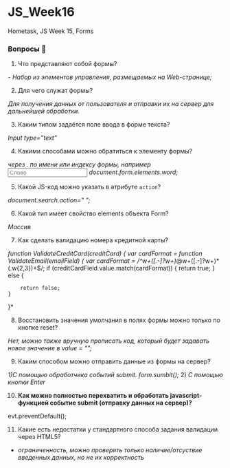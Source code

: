 # JS_Week16
Hometask, JS Week 15, Forms

### Вопросы 💎

1. Что представляют собой формы?

*- Набор из элементов управления, размещаемых на Web-странице;*

2. Для чего служат формы?

*Для получения данных от пользователя и отправки их на сервер для дальнейшей обработки.*

3. Каким типом задаётся поле ввода в форме текста?

*Input type=”text”*

4. Какими способами можно обратиться к элементу формы?

*через . по имени или индексу формы, например
<input type="text" name="word" placeholder="Слово">
document.form.elements.word;* 

5. Какой  JS-код можно указать в атрибуте `action`?

*document.search.action=" ";*

6. Какой тип имеет свойство elements объекта Form?

*Массив*

7. Как сделать валидацию номера кредитной карты? 

*function ValidateCreditCard(creditCard) {
    var cardFormat = function ValidateEmail(emailField) {
    var cardFormat = /^w+([.-]?w+)*@w+([.-]?w+)*(.w{2,3})+$/;
    if (creditCardField.value.match(cardFormat)) {
        return true;
    }
    else {
 
        return false;
    }
}*
    
8. Восстановить значения умолчания в полях формы можно только по кнопке reset?

*Нет, можно также вручную прописать код, который будет задавать новое значение в value = “”;*

9. Каким способом можно отправить данные из формы на сервер?

*1)C помощью обработчика событий submit. 
form.sumbit();*
2) *C помощью кнопки Enter*

10. **Как можно полностью перехватить и обработать javascript-функцией событие submit (отправку данных на сервер)?**

evt.preventDefault();

11. Какие есть недостатки у стандартного способа задания валидации через HTML5?

- *ограниченность, можно проверять только наличие/отсуствие введенных данных, но не их корректность*
